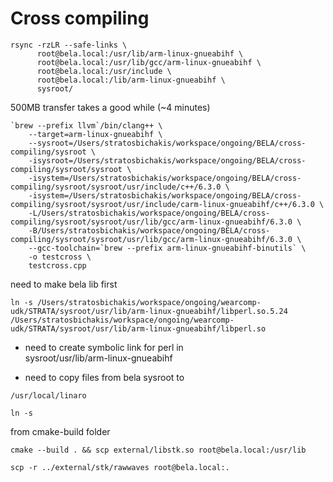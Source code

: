 # Cross compiling 

``` shell
rsync -rzLR --safe-links \
      root@bela.local:/usr/lib/arm-linux-gnueabihf \
      root@bela.local:/usr/lib/gcc/arm-linux-gnueabihf \
      root@bela.local:/usr/include \
      root@bela.local:/lib/arm-linux-gnueabihf \
      sysroot/ 
```
500MB transfer takes a good while (~4 minutes)


```
`brew --prefix llvm`/bin/clang++ \
    --target=arm-linux-gnueabihf \
    --sysroot=/Users/stratosbichakis/workspace/ongoing/BELA/cross-compiling/sysroot \
    -isysroot=/Users/stratosbichakis/workspace/ongoing/BELA/cross-compiling/sysroot/sysroot \
    -isystem=/Users/stratosbichakis/workspace/ongoing/BELA/cross-compiling/sysroot/sysroot/usr/include/c++/6.3.0 \
    -isystem=/Users/stratosbichakis/workspace/ongoing/BELA/cross-compiling/sysroot/sysroot/usr/include/carm-linux-gnueabihf/c++/6.3.0 \
    -L/Users/stratosbichakis/workspace/ongoing/BELA/cross-compiling/sysroot/sysroot/usr/lib/gcc/arm-linux-gnueabihf/6.3.0 \
    -B/Users/stratosbichakis/workspace/ongoing/BELA/cross-compiling/sysroot/sysroot/usr/lib/gcc/arm-linux-gnueabihf/6.3.0 \
    --gcc-toolchain=`brew --prefix arm-linux-gnueabihf-binutils` \
    -o testcross \
    testcross.cpp
```

need to make bela lib first

```
ln -s /Users/stratosbichakis/workspace/ongoing/wearcomp-udk/STRATA/sysroot/usr/lib/arm-linux-gnueabihf/libperl.so.5.24 /Users/stratosbichakis/workspace/ongoing/wearcomp-udk/STRATA/sysroot/usr/lib/arm-linux-gnueabihf/libperl.so
```


- need to create symbolic link for perl in  
sysroot/usr/lib/arm-linux-gnueabihf 

- need to copy files from bela sysroot to 
```
/usr/local/linaro
```


```
ln -s 
```

from cmake-build folder

```shell
cmake --build . && scp external/libstk.so root@bela.local:/usr/lib
```


```shell
scp -r ../external/stk/rawwaves root@bela.local:.
```